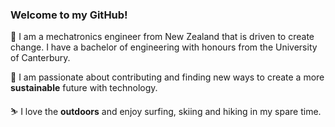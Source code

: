 ### Welcome to my GitHub!

🤖 I am a mechatronics engineer from New Zealand that is driven to create change. I have a bachelor of engineering with honours from the University of Canterbury. 

🌱 I am passionate about contributing and finding new ways to create a more **sustainable** future with technology.

⛷ I love the **outdoors** and enjoy surfing, skiing and hiking in my spare time. 
